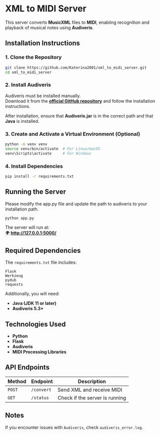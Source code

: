 # XML to MIDI Server

This server converts **MusicXML** files to **MIDI**, enabling recognition and playback of musical notes using **Audiveris**.

## Installation Instructions

### 1. Clone the Repository
```sh
git clone https://github.com/Katerina2001/xml_to_midi_server.git
cd xml_to_midi_server
```

### 2. Install **Audiveris**
Audiveris must be installed manually.  
Download it from the **[official GitHub repository](https://github.com/Audiveris/audiveris)** and follow the installation instructions.

After installation, ensure that **Audiveris.jar** is in the correct path and that **Java** is installed.

### 3. Create and Activate a **Virtual Environment** (Optional)
```sh
python -m venv venv
source venv/bin/activate  # For Linux/macOS
venv\Scripts\activate     # For Windows
```

### 4. Install Dependencies
```sh
pip install -r requirements.txt
```

## Running the Server

Please modify the app.py file and update the path to audiveris to your installation path.

```sh
python app.py
```
The server will run at:  
🌍 **http://127.0.0.1:5000/**

## Required Dependencies
The `requirements.txt` file includes:
```
Flask
Werkzeug
pydub
requests
```
Additionally, you will need:
- **Java (JDK 11 or later)**
- **Audiveris 5.3+**

## Technologies Used
- **Python**
- **Flask**
- **Audiveris**
- **MIDI Processing Libraries**

## API Endpoints

| Method | Endpoint | Description |
|----------|---------|------------|
| `POST` | `/convert` | Send XML and receive MIDI |
| `GET`  | `/status` | Check if the server is running |

## Notes
If you encounter issues with `Audiveris`, check `audiveris_error.log`.

